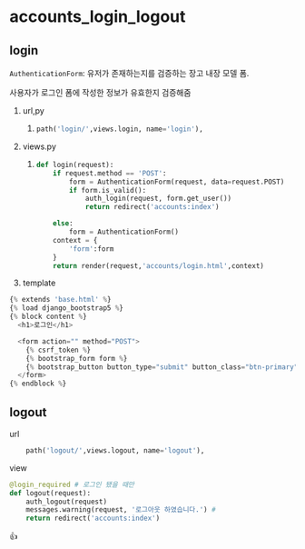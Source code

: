 # accounts_login_logout



## login

`AuthenticationForm`: 유저가 존재하는지를 검증하는 장고 내장 모델 폼.

사용자가 로그인 폼에 작성한 정보가 유효한지 검증해줌

1. url,py

   1. ```py
      path('login/',views.login, name='login'),
      ```

2. views.py

   1. ```python
      def login(request):
          if request.method == 'POST':
              form = AuthenticationForm(request, data=request.POST)
              if form.is_valid():
                  auth_login(request, form.get_user())
                  return redirect('accounts:index')
      
          else:
              form = AuthenticationForm()
          context = {
              'form':form
          }
          return render(request,'accounts/login.html',context)
      ```

3. template

```py
{% extends 'base.html' %}
{% load django_bootstrap5 %}
{% block content %}
  <h1>로그인</h1>

  <form action="" method="POST">
    {% csrf_token %}
    {% bootstrap_form form %}
    {% bootstrap_button button_type="submit" button_class="btn-primary" content="로그인" %}
  </form>
{% endblock %}

```

## logout

url

```py
    path('logout/',views.logout, name='logout'),
```

view

```py
@login_required # 로그인 됐을 때만 
def logout(request):
    auth_logout(request)
    messages.warning(request, '로그아웃 하였습니다.') # 
    return redirect('accounts:index')

```

👍